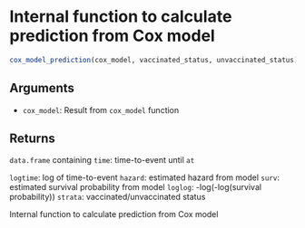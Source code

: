# Internal function to calculate prediction from Cox model

```r
cox_model_prediction(cox_model, vaccinated_status, unvaccinated_status)
```

## Arguments

- `cox_model`: Result from `cox_model` function

## Returns

`data.frame` containing `time`: time-to-event until `at`

`logtime`: log of time-to-event `hazard`: estimated hazard from model `surv`: estimated survival probability from model `loglog`: -log(-log(survival probability)) `strata`: vaccinated/unvaccinated status

Internal function to calculate prediction from Cox model
